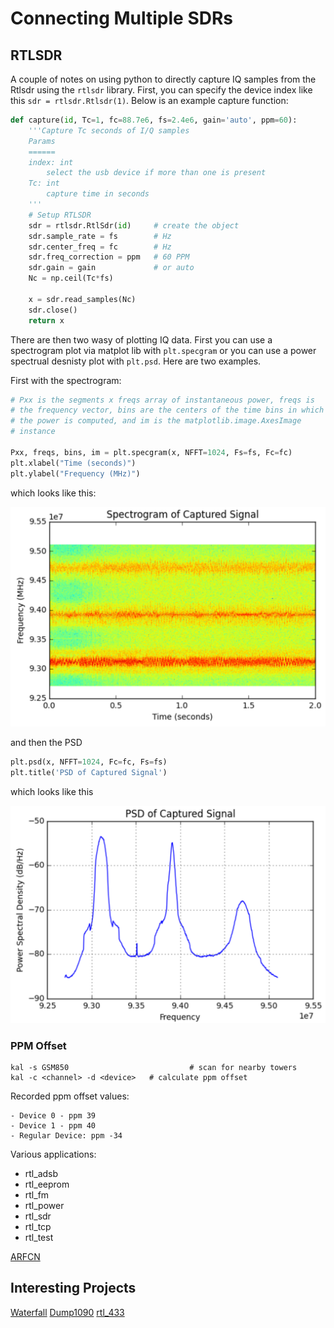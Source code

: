 # Connecting Multiple SDRs

## RTLSDR

A couple of notes on using python to directly capture IQ samples from the Rtlsdr using the ```rtlsdr``` library.  First, you can specify the device index like this ```sdr = rtlsdr.Rtlsdr(1)```.    Below is an example capture function:

```python
def capture(id, Tc=1, fc=88.7e6, fs=2.4e6, gain='auto', ppm=60):
    '''Capture Tc seconds of I/Q samples
    Params
    ======
    index: int
        select the usb device if more than one is present
    Tc: int
        capture time in seconds
    '''
    # Setup RTLSDR
    sdr = rtlsdr.RtlSdr(id)     # create the object
    sdr.sample_rate = fs        # Hz
    sdr.center_freq = fc        # Hz
    sdr.freq_correction = ppm   # 60 PPM
    sdr.gain = gain             # or auto
    Nc = np.ceil(Tc*fs)
    
    x = sdr.read_samples(Nc)
    sdr.close()
    return x
```
There are then two wasy of plotting IQ data.  First you can use a spectrogram plot via matplot lib with ```plt.specgram``` or you can use a power spectrual desnisty plot with ```plt.psd```.  Here are two examples.

First with the spectrogram:

```python
# Pxx is the segments x freqs array of instantaneous power, freqs is
# the frequency vector, bins are the centers of the time bins in which
# the power is computed, and im is the matplotlib.image.AxesImage
# instance

Pxx, freqs, bins, im = plt.specgram(x, NFFT=1024, Fs=fs, Fc=fc)
plt.xlabel("Time (seconds)")
plt.ylabel("Frequency (MHz)")
```
which looks like this:

![alt text](docs/specgram.png)

and then the PSD

```python
plt.psd(x, NFFT=1024, Fc=fc, Fs=fs)
plt.title('PSD of Captured Signal')
```

which looks like this

![alt text](docs/psd.png)

### PPM Offset

```
kal -s GSM850                           # scan for nearby towers
kal -c <channel> -d <device>   # calculate ppm offset
```

Recorded ppm offset values:

```
- Device 0 - ppm 39
- Device 1 - ppm 40
- Regular Device: ppm -34
```

Various applications:

- rtl_adsb
- rtl_eeprom
- rtl_fm
- rtl_power
- rtl_sdr
- rtl_tcp
- rtl_test

[ARFCN](http://niviuk.free.fr/gsm_arfcn.php)

## Interesting Projects

[Waterfall](https://github.com/keenerd/rtlsdr-waterfall)
[Dump1090](https://github.com/antirez/dump1090)
[rtl_433](https://github.com/merbanan/rtl_433)
